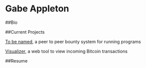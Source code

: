# Gabe Appleton

##Bio

##Current Projects

[To be named](./Senior-Project), a peer to peer bounty system for running programs

[Visualizer](./visualizer), a web tool to view incoming Bitcoin transactions

##Resume
